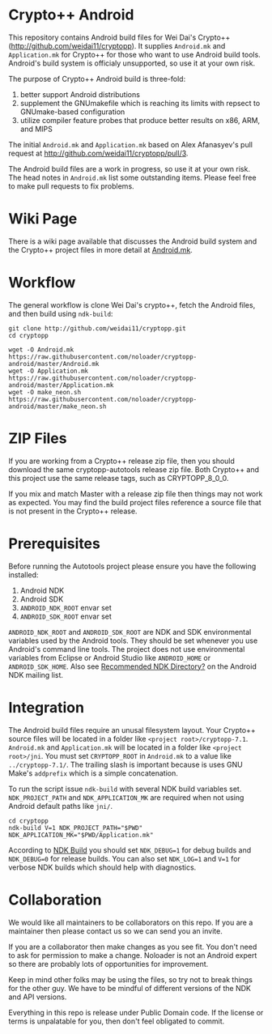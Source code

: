 # Crypto++ Android

This repository contains Android build files for Wei Dai's Crypto++ (http://github.com/weidai11/cryptopp). It supplies `Android.mk` and `Application.mk` for Crypto++ for those who want to use Android build tools. Android's build system is officialy unsupported, so use it at your own risk.

The purpose of Crypto++ Android build is three-fold:

1. better support Android distributions
2. supplement the GNUmakefile which is reaching its limits with repsect to GNUmake-based configuration
3. utilize compiler feature probes that produce better results on x86, ARM, and MIPS

The initial `Android.mk` and `Application.mk` based on Alex Afanasyev's pull request at http://github.com/weidai11/cryptopp/pull/3.

The Android build files are a work in progress, so use it at your own risk. The head notes in `Android.mk` list some outstanding items. Please feel free to make pull requests to fix problems.

# Wiki Page

There is a wiki page available that discusses the Android build system and the Crypto++ project files in more detail at [Android.mk](https://www.cryptopp.com/wiki/Android.mk_(Command_Line)).

# Workflow
The general workflow is clone Wei Dai's crypto++, fetch the Android files, and then build using `ndk-build`:

    git clone http://github.com/weidai11/cryptopp.git
    cd cryptopp
	
    wget -O Android.mk https://raw.githubusercontent.com/noloader/cryptopp-android/master/Android.mk
    wget -O Application.mk https://raw.githubusercontent.com/noloader/cryptopp-android/master/Application.mk
    wget -O make_neon.sh https://raw.githubusercontent.com/noloader/cryptopp-android/master/make_neon.sh

# ZIP Files

If you are working from a Crypto++ release zip file, then you should download the same cryptopp-autotools release zip file. Both Crypto++ and this project use the same release tags, such as CRYPTOPP_8_0_0.

If you mix and match Master with a release zip file then things may not work as expected. You may find the build project files reference a source file that is not present in the Crypto++ release.

# Prerequisites

Before running the Autotools project please ensure you have the following installed:

1. Android NDK
2. Android SDK
3. `ANDROID_NDK_ROOT` envar set
4. `ANDROID_SDK_ROOT` envar set

`ANDROID_NDK_ROOT` and `ANDROID_SDK_ROOT` are NDK and SDK environmental variables used by the Android tools. They should be set whenever you use Android's command line tools. The project does not use environmental variables from Eclipse or Android Studio like `ANDROID_HOME` or `ANDROID_SDK_HOME`. Also see [Recommended NDK Directory?](http://groups.google.com/group/android-ndk/browse_thread/thread/a998e139aca71d77) on the Android NDK mailing list.

# Integration
The Android build files require an unusal filesystem layout. Your Crypto++ source files will be located in a folder like `<project root>/cryptopp-7.1`. `Android.mk` and `Application.mk` will be located in a folder like `<project root>/jni`. You must set `CRYPTOPP_ROOT` in `Android.mk` to a value like `../cryptopp-7.1/`. The trailing slash is important because is uses GNU Make's `addprefix` which is a simple concatenation.

To run the script issue `ndk-build` with several NDK build variables set. `NDK_PROJECT_PATH` and `NDK_APPLICATION_MK` are required when not using Android default paths like `jni/`.

    cd cryptopp
    ndk-build V=1 NDK_PROJECT_PATH="$PWD" NDK_APPLICATION_MK="$PWD/Application.mk"

According to [NDK Build](http://developer.android.com/ndk/guides/ndk-build) you should set `NDK_DEBUG=1` for debug builds and `NDK_DEBUG=0` for release builds. You can also set `NDK_LOG=1` and `V=1` for verbose NDK builds which should help with diagnostics.

# Collaboration
We would like all maintainers to be collaborators on this repo. If you are a maintainer then please contact us so we can send you an invite.

If you are a collaborator then make changes as you see fit. You don't need to ask for permission to make a change. Noloader is not an Android expert so there are probably lots of opportunities for improvement.

Keep in mind other folks may be using the files, so try not to break things for the other guy. We have to be mindful of different versions of the NDK and API versions.

Everything in this repo is release under Public Domain code. If the license or terms is unpalatable for you, then don't feel obligated to commit.

